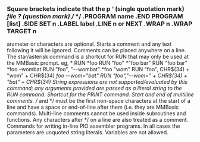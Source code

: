 

### Square brackets indicate that the p ‘ (single quotation mark) *file ? (question mark) /* */ .PROGRAM name .END PROGRAM [list] .SIDE SET n .LABEL label .LINE n or NEXT .WRAP n .WRAP TARGET n

arameter or characters are optional. Starts a comment and any text following it will be ignored. Comments can be placed anywhere on a line. The star/asterisk command is a shortcut for RUN that may only be used at the MMBasic prompt. eg, * RUN *foo RUN "foo" *"foo bar" RUN "foo bar" *foo –wombat RUN "foo", "--wombat" *foo "wom" RUN "foo", CHR$(34) + "wom" + CHR$(34) *foo --wom="bat" RUN "foo","--wom=" + CHR$(34) + "bat" + CHR$(34) String expressions are not supported/evaluated by this command; any arguments provided are passed as a literal string to the RUN command. Shortcut for the PRINT command. Start and end of multiline comments. /* and */ must be the first non-space characters at the start of a line and have a space or end-of-line after them (i.e. they are MMBasic commands). Multi-line comments cannot be used inside subroutines and functions. Any characters after */ on a line are also treated as a comment. Commands for writing in-line PIO assembler programs. In all cases the parameters are unquoted string literals. Variables are not allowed.
